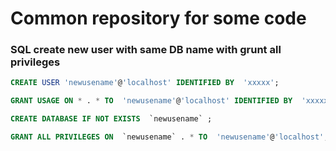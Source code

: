 Common repository for some code
===============================

### SQL create new user with same DB name with grunt all privileges
```sql
CREATE USER 'newusename'@'localhost' IDENTIFIED BY  'xxxxx';

GRANT USAGE ON * . * TO  'newusename'@'localhost' IDENTIFIED BY  'xxxxx' WITH MAX_QUERIES_PER_HOUR 0 MAX_CONNECTIONS_PER_HOUR 0 MAX_UPDATES_PER_HOUR 0 MAX_USER_CONNECTIONS 0 ;

CREATE DATABASE IF NOT EXISTS  `newusename` ;

GRANT ALL PRIVILEGES ON  `newusename` . * TO  'newusename'@'localhost';
```
